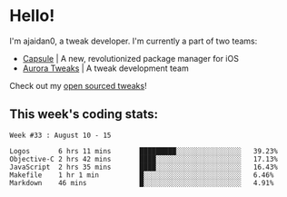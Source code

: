 # Hello!

I'm ajaidan0, a tweak developer. I'm currently a part of two teams:

- [Capsule](https://github.com/capsule-development) | A new, revolutionized package manager for iOS
- [Aurora Tweaks](https://github.com/official-aurora) | A tweak development team

Check out my [open sourced tweaks](https://github.com/ajaidan0/open-sourced-tweaks)!

## This week's coding stats:
<!--START_SECTION:waka-->
```text
Week #33 : August 10 - 15

Logos       6 hrs 11 mins       █████████░░░░░░░░░░░░░░░░   39.23% 
Objective-C 2 hrs 42 mins       ████░░░░░░░░░░░░░░░░░░░░░   17.13% 
JavaScript  2 hrs 35 mins       ████░░░░░░░░░░░░░░░░░░░░░   16.43% 
Makefile    1 hr 1 min          █░░░░░░░░░░░░░░░░░░░░░░░░   6.46% 
Markdown    46 mins             █░░░░░░░░░░░░░░░░░░░░░░░░   4.91%
```
<!--END_SECTION:waka-->
